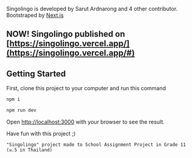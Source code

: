 Singolingo is developed by Sarut Ardnarong and 4 other contributor. Bootstraped by [Next.js](https://nextjs.org/)

## NOW! Singolingo published on [https://singolingo.vercel.app/](https://singolingo.vercel.app/#)

## Getting Started

First, clone this project to your computer and run this command

```bash
npm i

npm run dev 
```

Open [http://localhost:3000](http://localhost:3000) with your browser to see the result.

Have fun with this project ;)

`"Singolingo" project made to School Assignment Project in Grade 11 (ม.5 in Thailand)`

